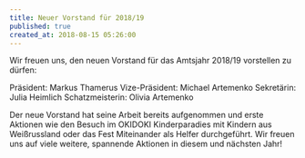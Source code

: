```yaml
---
title: Neuer Vorstand für 2018/19
published: true
created_at: 2018-08-15 05:26:00
---
```


Wir freuen uns, den neuen Vorstand für das Amtsjahr 2018/19 vorstellen zu dürfen:

Präsident: Markus Thamerus
Vize-Präsident: Michael Artemenko
Sekretärin: Julia Heimlich
Schatzmeisterin: Olivia Artemenko

Der neue Vorstand hat seine Arbeit bereits aufgenommen und erste Aktionen wie den Besuch im OKIDOKI Kinderparadies mit Kindern aus Weißrussland oder das Fest Miteinander als Helfer durchgeführt. Wir freuen uns auf viele weitere, spannende Aktionen in diesem und nächsten Jahr!
